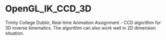 # OpenGL_IK_CCD_3D
Trinity College Dublin, Real-time Animation Assignment - CCD algorithm for 3D inverse kinematics. The algorithm can also work well in 2D dimension situation. 
